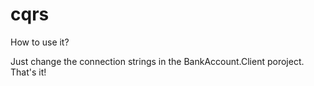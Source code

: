 # cqrs

How to use it?

Just change the connection strings in the BankAccount.Client poroject. That's it!
